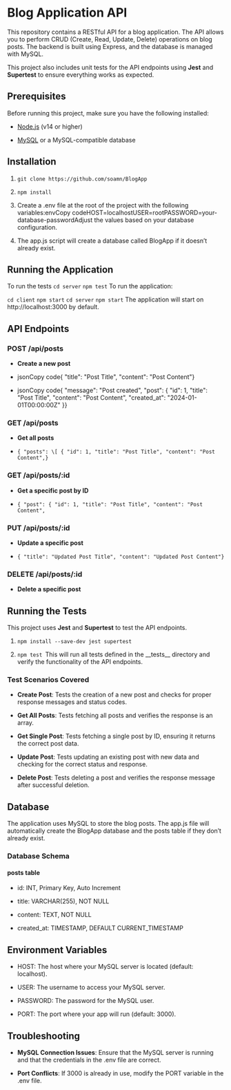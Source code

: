 Blog Application API
====================

This repository contains a RESTful API for a blog application. The API allows you to perform CRUD (Create, Read, Update, Delete) operations on blog posts. The backend is built using Express, and the database is managed with MySQL.

This project also includes unit tests for the API endpoints using **Jest** and **Supertest** to ensure everything works as expected.

Prerequisites
-------------

Before running this project, make sure you have the following installed:

*   [Node.js](https://nodejs.org/) (v14 or higher)
    
*   [MySQL](https://www.mysql.com/) or a MySQL-compatible database
    

Installation
------------

1.  ` git clone https://github.com/soamn/BlogApp `
    
2.  `npm install`
    
3.  Create a .env file at the root of the project with the following variables:envCopy codeHOST=localhostUSER=rootPASSWORD=your-database-passwordAdjust the values based on your database configuration.
    
4.  The app.js script will create a database called BlogApp if it doesn’t already exist.
    

Running the Application
-----------------------
To run the tests
` cd server `
` npm test ` 
To run the application:

` cd client `
` npm start `
` cd server `
` npm start `
The application will start on http://localhost:3000 by default.

API Endpoints
-------------

### POST /api/posts

*   **Create a new post**
    
*   jsonCopy code{ "title": "Post Title", "content": "Post Content"}
    
*   jsonCopy code{ "message": "Post created", "post": { "id": 1, "title": "Post Title", "content": "Post Content", "created\_at": "2024-01-01T00:00:00Z" }}
    

### GET /api/posts

*   **Get all posts**
    
*   `{ "posts": \[ { "id": 1, "title": "Post Title", "content": "Post Content",} `
    

### GET /api/posts/:id

*   **Get a specific post by ID**
    
*   `{ "post": { "id": 1, "title": "Post Title", "content": "Post Content", `
    

### PUT /api/posts/:id

*   **Update a specific post**
    
*   `{ "title": "Updated Post Title", "content": "Updated Post Content"}`
    
    

### DELETE /api/posts/:id

*   **Delete a specific post**
    
    

Running the Tests
-----------------

This project uses **Jest** and **Supertest** to test the API endpoints.

1. `npm install --save-dev jest supertest`
    
2.  `npm test `This will run all tests defined in the \_\_tests\_\_ directory and verify the functionality of the API endpoints.
    

### Test Scenarios Covered

*   **Create Post**: Tests the creation of a new post and checks for proper response messages and status codes.
    
*   **Get All Posts**: Tests fetching all posts and verifies the response is an array.
    
*   **Get Single Post**: Tests fetching a single post by ID, ensuring it returns the correct post data.
    
*   **Update Post**: Tests updating an existing post with new data and checking for the correct status and response.
    
*   **Delete Post**: Tests deleting a post and verifies the response message after successful deletion.
    

Database
--------

The application uses MySQL to store the blog posts. The app.js file will automatically create the BlogApp database and the posts table if they don’t already exist.

### Database Schema

#### posts table

*   id: INT, Primary Key, Auto Increment
    
*   title: VARCHAR(255), NOT NULL
    
*   content: TEXT, NOT NULL
    
*   created\_at: TIMESTAMP, DEFAULT CURRENT\_TIMESTAMP
    

Environment Variables
---------------------

*   HOST: The host where your MySQL server is located (default: localhost).
    
*   USER: The username to access your MySQL server.
    
*   PASSWORD: The password for the MySQL user.
    
*   PORT: The port where your app will run (default: 3000).
    

Troubleshooting
---------------

*   **MySQL Connection Issues**: Ensure that the MySQL server is running and that the credentials in the .env file are correct.
    
*   **Port Conflicts**: If 3000 is already in use, modify the PORT variable in the .env file.
